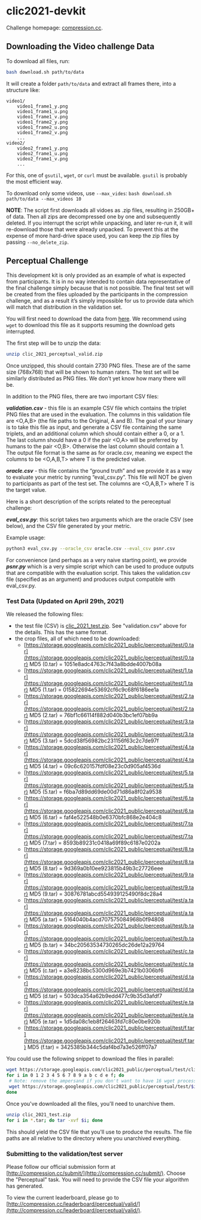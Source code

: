 # clic2021-devkit

Challenge homepage: [compression.cc](http://www.compression.cc).


## Downloading the Video challenge Data

To download all files, run:

```bash
bash download.sh path/to/data
```

It will create a folder `path/to/data` and extract all frames there, into a structure like:

```
video1/
    video1_frame1_y.png
    video1_frame1_u.png
    video1_frame1_v.png
    video1_frame2_y.png
    video1_frame2_u.png
    video1_frame2_v.png
    ...
video2/
    video2_frame1_y.png
    video2_frame1_u.png
    video2_frame1_v.png
    ...
```

For this, one of `gsutil`, `wget`, or `curl` must be available. `gsutil` is probably the most efficient way.

To download only some videos, use `--max_vides`: `bash download.sh path/to/data --max_videos 10`

**NOTE**: The script first downloads all vidoes as .zip files, resulting in 250GB+ of data.
Then all zips are decompressed one by one and subsequently deleted. If you interrupt the script
while unpacking, and later re-run it, it will re-download those that were already unpacked.
To prevent this at the expense of more hard-drive space used, you can keep the zip files by passing `--no_delete_zip`.

## Perceptual Challenge

This development kit is only provided as an example of what is expected from participants. It is in no way intended to contain data representative of the final challenge simply because that is not possible. The final test set will be created from the files uploaded by the participants in the compression challenge, and as a result it’s simply impossible for us to provide data which will match that distribution in the validation set.


You will first need to download the data from [here](https://storage.googleapis.com/clic2021_public/perceptual/clic_2021_perceptual_valid.zip). We recommend using `wget` to download this file as it supports
resuming the download gets interrupted.

The first step will be to unzip the data:

```bash
unzip clic_2021_perceptual_valid.zip
```

Once unzipped, this should contain 2730 PNG files. These are of the same size (768x768) that will be shown to human raters. The test set will be similarly distributed as PNG files. We don’t yet know how many there will be.

In addition to the PNG files, there are two important CSV files:

***validation.csv*** - this file is an example CSV file which contains the triplet PNG files that are used in the evaluation. The columns in this validation file are <O,A,B> (the file paths to the Original, A and B). The goal of your binary is to take this file as input, and generate a CSV file containing the same triplets, and an additional column which should contain either a 0, or a 1. The last column should have a 0 if the pair <O,A> will be preferred by humans to the pair <O,B>. Otherwise the last column should contain a 1. The output file format is the same as for oracle.csv, meaning we expect the columns to be <O,A,B,T> where T is the predicted value.

***oracle.csv*** - this file contains the “ground truth” and we provide it as a way to evaluate your metric by running “eval_csv.py”. This file will NOT be given to participants as part of the test set. The columns are <O,A,B,T> where T is the target value.


Here is a short description of the scripts related to the pereceptual challenge:

***eval_csv.py***: this script takes two arguments which are the oracle CSV (see below), and the CSV file generated by your metric.

Example usage:
```bash
python3 eval_csv.py --oracle_csv oracle.csv --eval_csv psnr.csv
```

For convenience (and perhaps as a very naive starting point), we provide ***psnr.py*** which is a very simple script which can be used to produce outputs that are compatible with the evaluation script. This takes the validation.csv file (specified as an argument) and produces output compatible with eval_csv.py.

### Test Data (Updated on April 29th, 2021)

We released the following files:

* the test file (CSV) is [clic_2021_test.zip](https://storage.googleapis.com/clic2021_public/perceptual/test/clic_2021_test.zip). See "validation.csv" above for the details. This has the same format.
* the crop files, all of which need to be downloaded:
   * [https://storage.googleapis.com/clic2021_public/perceptual/test/0.tar](https://storage.googleapis.com/clic2021_public/perceptual/test/0.tar) MD5 (0.tar) = 1051e8adc4763c7f43a8bdde4007b08a
   * [https://storage.googleapis.com/clic2021_public/perceptual/test/1.tar](https://storage.googleapis.com/clic2021_public/perceptual/test/1.tar) MD5 (1.tar) = 015822694e53692cf6c9c68f6186ee1a
   * [https://storage.googleapis.com/clic2021_public/perceptual/test/2.tar](https://storage.googleapis.com/clic2021_public/perceptual/test/2.tar) MD5 (2.tar) = 76bf1c66114f882d040b3bc1ef07bb9a
   * [https://storage.googleapis.com/clic2021_public/perceptual/test/3.tar](https://storage.googleapis.com/clic2021_public/perceptual/test/3.tar) MD5 (3.tar) = 5dcd38f56982bc231156f63c2c7de97f
   * [https://storage.googleapis.com/clic2021_public/perceptual/test/4.tar](https://storage.googleapis.com/clic2021_public/perceptual/test/4.tar) MD5 (4.tar) = 09c6c620157fdf08e23c0d905af4536d
   * [https://storage.googleapis.com/clic2021_public/perceptual/test/5.tar](https://storage.googleapis.com/clic2021_public/perceptual/test/5.tar) MD5 (5.tar) = f6ba7d89dd69de00d71d86a8f02a9538
   * [https://storage.googleapis.com/clic2021_public/perceptual/test/6.tar](https://storage.googleapis.com/clic2021_public/perceptual/test/6.tar) MD5 (6.tar) = faf4e522548b0e6370bfc868e2e404c8
   * [https://storage.googleapis.com/clic2021_public/perceptual/test/7.tar](https://storage.googleapis.com/clic2021_public/perceptual/test/7.tar) MD5 (7.tar) = 8593b89231c0418a69f89c6187e0202a
   * [https://storage.googleapis.com/clic2021_public/perceptual/test/8.tar](https://storage.googleapis.com/clic2021_public/perceptual/test/8.tar) MD5 (8.tar) = 9d369a0b10ee923815b49b3c27726eee
   * [https://storage.googleapis.com/clic2021_public/perceptual/test/9.tar](https://storage.googleapis.com/clic2021_public/perceptual/test/9.tar) MD5 (9.tar) = 30876781abcd554939125490f8dc28a4
   * [https://storage.googleapis.com/clic2021_public/perceptual/test/a.tar](https://storage.googleapis.com/clic2021_public/perceptual/test/a.tar) MD5 (a.tar) = 5164040b4acd707575084968b0f94808
   * [https://storage.googleapis.com/clic2021_public/perceptual/test/b.tar](https://storage.googleapis.com/clic2021_public/perceptual/test/b.tar) MD5 (b.tar) = 34bc20563534730265dc26de12a29764
   * [https://storage.googleapis.com/clic2021_public/perceptual/test/c.tar](https://storage.googleapis.com/clic2021_public/perceptual/test/c.tar) MD5 (c.tar) = a3e8238bc5300d969e3b7421b0306bf6
   * [https://storage.googleapis.com/clic2021_public/perceptual/test/d.tar](https://storage.googleapis.com/clic2021_public/perceptual/test/d.tar) MD5 (d.tar) = 503dca354a62b9edd477c9b35d3afdf7
   * [https://storage.googleapis.com/clic2021_public/perceptual/test/e.tar](https://storage.googleapis.com/clic2021_public/perceptual/test/e.tar) MD5 (e.tar) = 1d5da08c1eb8f26463fd7c80e0be920b
   * [https://storage.googleapis.com/clic2021_public/perceptual/test/f.tar](https://storage.googleapis.com/clic2021_public/perceptual/test/f.tar) MD5 (f.tar) = 3425385b344c5daf4bd7a3e526ff07a7

You could use the following snippet to download the files in parallel:

```bash
wget https://storage.googleapis.com/clic2021_public/perceptual/test/clic_2021_test.zip
for i in 0 1 2 3 4 5 6 7 8 9 a b c d e f; do
 # Note: remove the ampersand if you don't want to have 16 wget processes running at once
 wget https://storage.googleapis.com/clic2021_public/perceptual/test/$i.tar &
done
```

Once you've downloaded all the files, you'll need to unarchive them. 

```bash
unzip clic_2021_test.zip
for i in *.tar; do tar -xvf $i; done
```
This should yield the CSV file that you'll use to produce the results. The file paths are all relative to the directory where you unarchived everything.

### Submitting to the validation/test server

Please follow our official submission form at [http://compression.cc/submit/](http://compression.cc/submit/). Choose the "Perceptual" task. You will need to provide the CSV file your algorithm has generated.

To view the current leaderboard, please go to [http://compression.cc/leaderboard/perceptual/valid/](http://compression.cc/leaderboard/perceptual/valid/). 
